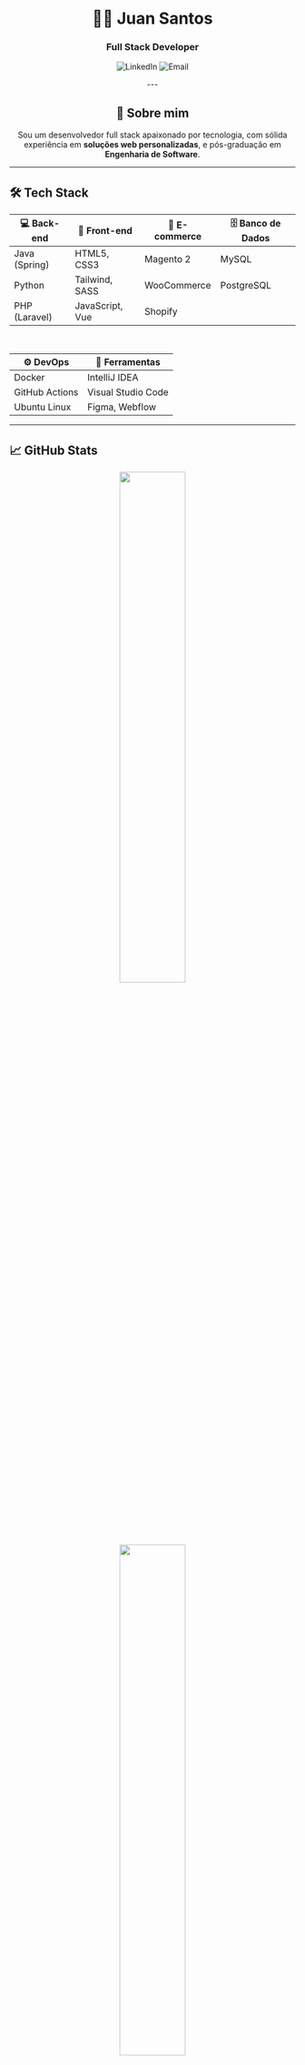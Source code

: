 <div align="center">
  <h1>👨‍💻 Juan Santos</h1>
  <h3>Full Stack Developer</h3>
</div>

<p align="center">
  <a style="text-decoration: none" href="https://www.linkedin.com/in/juan-santos-developer/" target="_blank">
    <img alt="LinkedIn" src="https://img.shields.io/badge/LinkedIn-juan--dev-0e76a8?style=for-the-badge&logo=linkedin&logoColor=white" />
  </a>
  <a style="text-decoration: none" href="mailto:ojuandev@gmail.com" target="_blank">
    <img alt="Email" src="https://img.shields.io/badge/Email-ojuandev@gmail.com-D14836?style=for-the-badge&logo=gmail&logoColor=white" />
  </a>
</p>

<div align="center">
---

## 🧠 Sobre mim

Sou um desenvolvedor full stack apaixonado por tecnologia, com sólida experiência em **soluções web personalizadas**, e pós-graduação em **Engenharia de Software**.

---
</div>

## 🛠️ Tech Stack

<div align="center">

| 💻 Back-end        | 🎨 Front-end        | 🛒 E-commerce      | 🗄️ Banco de Dados   |
|--------------------|--------------------|-------------------|---------------------|
| Java (Spring)      | HTML5, CSS3        | Magento 2         | MySQL               |
| Python             | Tailwind, SASS     | WooCommerce       | PostgreSQL          |
| PHP (Laravel)      | JavaScript, Vue    | Shopify           |                     |

<br />

| ⚙️ DevOps          | 🧰 Ferramentas        |
|--------------------|-----------------------|
| Docker             | IntelliJ IDEA         |
| GitHub Actions     | Visual Studio Code    |
| Ubuntu Linux       | Figma, Webflow        |

</div>

---

## 📈 GitHub Stats

<p align="center">
  <img width="48%" src="https://github-readme-stats.vercel.app/api?username=Juansantoss07&show_icons=true&theme=github_dark&count_private=true&hide=stars" />
</p>

<p align="center">
  <img width="48%" src="https://github-readme-streak-stats.herokuapp.com/?user=Juansantoss07&theme=github-dark-blue" />
</p>

<p align="center">
  <img width="48%" src="https://github-readme-stats.vercel.app/api/top-langs/?username=Juansantoss07&layout=compact&theme=github_dark" />
</p>

---

<p align="center"> Sempre aprendendo. Sempre evoluindo.</p>
